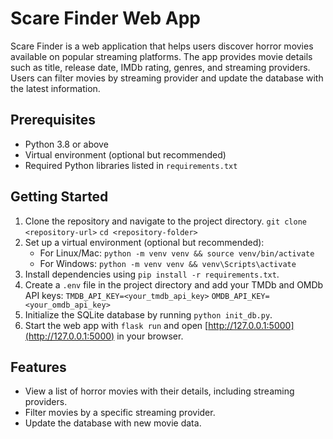 # Scare Finder Web App

Scare Finder is a web application that helps users discover horror movies available on popular streaming platforms. The app provides movie details such as title, release date, IMDb rating, genres, and streaming providers. Users can filter movies by streaming provider and update the database with the latest information.

## Prerequisites

- Python 3.8 or above
- Virtual environment (optional but recommended)
- Required Python libraries listed in `requirements.txt`

## Getting Started

1. Clone the repository and navigate to the project directory.
    `git clone <repository-url>`
    `cd <repository-folder>`
2. Set up a virtual environment (optional but recommended):
   - For Linux/Mac: `python -m venv venv && source venv/bin/activate`
   - For Windows: `python -m venv venv && venv\Scripts\activate`
3. Install dependencies using `pip install -r requirements.txt`.
4. Create a `.env` file in the project directory and add your TMDb and OMDb API keys:
    `TMDB_API_KEY=<your_tmdb_api_key>`
    `OMDB_API_KEY=<your_omdb_api_key>`
5. Initialize the SQLite database by running `python init_db.py`.
6. Start the web app with `flask run` and open [http://127.0.0.1:5000](http://127.0.0.1:5000) in your browser.

## Features

- View a list of horror movies with their details, including streaming providers.
- Filter movies by a specific streaming provider.
- Update the database with new movie data.
